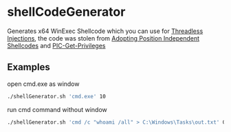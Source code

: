# shellCodeGenerator
 
Generates x64 WinExec Shellcode which you can use for [Threadless Injections](https://github.com/CCob/ThreadlessInject), the code was stolen from [Adopting Position Independent Shellcodes](https://snovvcrash.rocks/2023/02/14/pic-generation-for-threadless-injection.html) and [PIC-Get-Privileges](https://github.com/paranoidninja/PIC-Get-Privileges)


## Examples
open cmd.exe as window
```bash
./shellGenerator.sh 'cmd.exe' 10 
```

run cmd command without window

```bash
./shellGenerator.sh 'cmd /c "whoami /all" > C:\Windows\Tasks\out.txt' 0 
```
